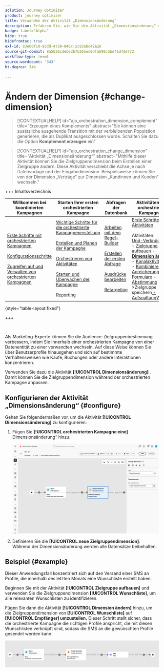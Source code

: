 ```yaml
---
solution: Journey Optimizer
product: journey optimizer
title: Verwenden der Aktivität „Dimensionsänderung“
description: Erfahren Sie, wie Sie die Aktivität „Dimensionsänderung“ verwenden
badge: label="Alpha"
hide: true
hidefromtoc: true
exl-id: 83e66f10-93dd-4759-840c-2c83abc42a28
source-git-commit: 8a5026cdeb63b7b261ec0dfa690c5bd41d7de772
workflow-type: tm+mt
source-wordcount: '343'
ht-degree: 34%

---
```


# Ändern der Dimension {#change-dimension}

>[!CONTEXTUALHELP]
>id="ajo_orchestration_dimension_complement"
>title="Erzeugen eines Komplements"
>abstract="Sie können eine zusätzliche ausgehende Transition mit der verbleibenden Population generieren, die als Duplikat ausgeschlossen wurde. Schalten Sie dazu die Option **Komplement erzeugen** ein"

>[!CONTEXTUALHELP]
>id="ajo_orchestration_change_dimension"
>title="Aktivität „Dimensionsänderung“"
>abstract="Mithilfe dieser Aktivität können Sie die Zielgruppendimension beim Erstellen einer Zielgruppe ändern. Diese Aktivität verschiebt die Achse je nach Datenvorlage und der Eingabedimension. Beispielsweise können Sie von der Dimension „Verträge“ zur Dimension „Kundinnen und Kunden“ wechseln."

+++ Inhaltsverzeichnis

| Willkommen bei koordinierten Kampagnen | Starten Ihrer ersten orchestrierten Kampagne | Abfragen der Datenbank | Aktivitäten für orchestrierte Kampagnen |
|---|---|---|---|
| [Erste Schritte mit orchestrierten Kampagnen](../gs-orchestrated-campaigns.md)<br/><br/>[Konfigurationsschritte](../configuration-steps.md)<br/><br/>[Zugreifen auf und Verwalten von orchestrierten Kampagnen](../access-manage-orchestrated-campaigns.md) | [Wichtige Schritte für die orchestrierte Kampagnenerstellung](../gs-campaign-creation.md)<br/><br/>[Erstellen und Planen der Kampagne](../create-orchestrated-campaign.md)<br/><br/>[Orchestrieren von Aktivitäten](../orchestrate-activities.md)<br/><br/>[Starten und Überwachen der Kampagne](../start-monitor-campaigns.md)<br/><br/>[Reporting](../reporting-campaigns.md) | [Arbeiten mit dem Regel-Builder](../orchestrated-rule-builder.md)<br/><br/>[Erstellen der ersten Abfrage](../build-query.md)<br/><br/>[Ausdrücke bearbeiten](../edit-expressions.md)<br/><br/>[Retargeting](../retarget.md) | [Erste Schritte mit Aktivitäten](about-activities.md)<br/><br/>Aktivitäten:<br/>[Und-Verknüpfung](and-join.md) - [Zielgruppe aufbauen](build-audience.md) - <b>[Dimension ändern](change-dimension.md)</b> - [Kanalaktivitäten](channels.md) - [Kombinieren](combine.md) - [Anreicherung](deduplication.md) - [Formulare](enrichment.md) - [Abstimmung](fork.md) [ ](reconciliation.md) [ ](save-audience.md) [ ](split.md) ->Zielgruppe speichern[ -AufspaltungWarten](wait.md) |

{style="table-layout:fixed"}

+++


<br/>

Als Marketing-Experte können Sie die Audience-Zielgruppenbestimmung verbessern, indem Sie innerhalb einer orchestrierten Kampagne von einer Datenentität zu einer verwandten wechseln. Auf diese Weise können Sie über Benutzerprofile hinausgehen und sich auf bestimmte Verhaltensweisen wie Käufe, Buchungen oder andere Interaktionen konzentrieren.

Verwenden Sie dazu die Aktivität **[!UICONTROL Dimensionsänderung]** . Damit können Sie die Zielgruppendimension während der orchestrierten Kampagne anpassen.

<!--
>[!IMPORTANT]
>
>Please note that the **[!UICONTROL Change Dimension]** and **[!UICONTROL Change Data source]** activities should not be added in one row. If you need to use both activities consecutively, make sure you include an **[!UICONTROL Enrichement]** activity in between them. This ensures proper execution and prevents potential conflicts or errors.-->

## Konfigurieren der Aktivität „Dimensionsänderung“ {#configure}

Gehen Sie folgendermaßen vor, um die Aktivität **[!UICONTROL Dimensionsänderung]** zu konfigurieren:

1. Fügen Sie **[!UICONTROL orchestrierten Kampagne eine]** Dimensionsänderung“ hinzu.

   ![](../assets/orchestrated-change-dimension.png)

1. Definieren Sie die **[!UICONTROL neue Zielgruppendimension]**. Während der Dimensionsänderung werden alle Datensätze beibehalten.


## Beispiel {#example}

Dieser Anwendungsfall konzentriert sich auf den Versand einer SMS an Profile, die innerhalb des letzten Monats eine Wunschliste erstellt haben.

Beginnen Sie mit der Aktivität **[!UICONTROL Zielgruppe aufbauen]** und verwenden Sie die Zielgruppendimension **[!UICONTROL Wunschliste]**, um alle relevanten Wunschlisten zu identifizieren.

Fügen Sie dann die Aktivität **[!UICONTROL Dimension ändern]** hinzu, um die Zielgruppendimension von **[!UICONTROL Wunschliste]** auf **[!UICONTROL Empfänger] umzustellen.** Dieser Schritt stellt sicher, dass die orchestrierte Kampagne die richtigen Profile anspricht, die mit diesen Wunschlisten verknüpft sind, sodass die SMS an die gewünschten Profile gesendet werden kann.

![](../assets/orchestrated-change-dimension-example.png)
